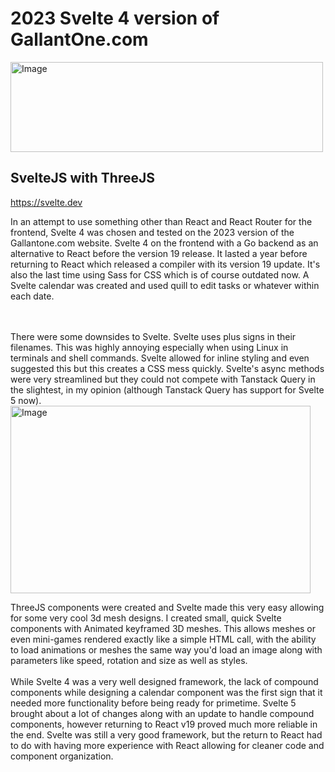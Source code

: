# 2023 Svelte 4 version of GallantOne.com


<img width="500" height="144" alt="Image" src="https://github.com/user-attachments/assets/0521df9a-cf64-464f-bb35-d4b90247feb8" />

## SvelteJS with ThreeJS 
https://svelte.dev

In an attempt to use something other than React and React Router for the frontend, Svelte 4 was chosen and tested on the 2023 version of the Gallantone.com website. Svelte 4 on the frontend with a Go backend as an alternative to React before the version 19 release.  It lasted a year before returning to React which released a compiler with its version 19 update.  It's also the last time using Sass for CSS which is of course outdated now.
A Svelte calendar was created and used quill to edit tasks or whatever within each date.  

<br/><br/>
There were some downsides to Svelte.  Svelte uses plus signs in their filenames.  This was highly annoying especially when using Linux in terminals and shell commands.  Svelte allowed for inline styling and even suggested this but this creates a CSS mess quickly.  Svelte's async methods were very streamlined but they could not compete with Tanstack Query in the slightest, in my opinion (although Tanstack Query has support for Svelte 5 now). 
<br/>
   <img width="480" height="300" alt="Image" src="https://github.com/user-attachments/assets/0e7720c5-9c63-4fea-a3b0-d77442e3a4ff" />
<br/>

ThreeJS components were created and Svelte made this very easy allowing for some very cool 3d mesh designs.  I created small, quick Svelte components with Animated keyframed 3D meshes. This allows meshes or even mini-games rendered exactly like a simple HTML call,  with the ability to load animations or meshes the same way you'd load an image along with parameters like speed, rotation and size as well as styles.	
<br/>   <br/>
While Svelte 4 was a very well designed framework, the lack of compound components while designing a calendar component was the first sign that it needed more functionality before being ready for primetime.  Svelte 5 brought about a lot of changes along with an update to handle compound components, however returning to React v19 proved much more reliable in the end.  Svelte was still a very good framework, but the return to React had to do with having more experience with React allowing for cleaner code and component organization.		
